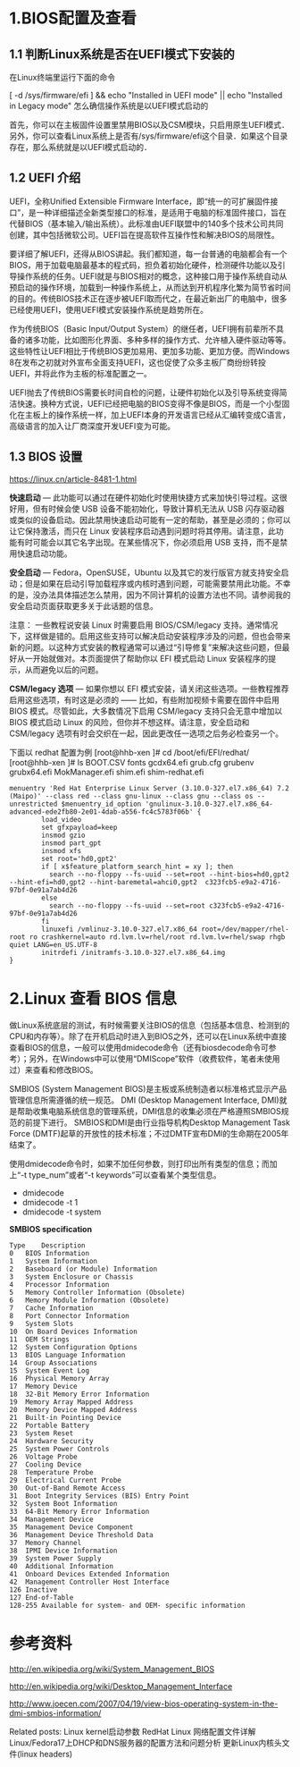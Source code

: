 
# 1.BIOS配置及查看
## 1.1 判断Linux系统是否在UEFI模式下安装的

在Linux终端里运行下面的命令

[ -d /sys/firmware/efi ] && echo "Installed in UEFI mode" || echo "Installed in Legacy mode"
怎么确信操作系统是以UEFI模式启动的

首先，你可以在主板固件设置里禁用BIOS以及CSM模块，只启用原生UEFI模式．另外，你可以查看Linux系统上是否有/sys/firmware/efi这个目录．如果这个目录存在，那么系统就是以UEFI模式启动的．

## 1.2 UEFI 介绍
UEFI，全称Unified Extensible Firmware Interface，即“统一的可扩展固件接口”，是一种详细描述全新类型接口的标准，是适用于电脑的标准固件接口，旨在代替BIOS（基本输入/输出系统）。此标准由UEFI联盟中的140多个技术公司共同创建，其中包括微软公司。UEFI旨在提高软件互操作性和解决BIOS的局限性。

要详细了解UEFI，还得从BIOS讲起。我们都知道，每一台普通的电脑都会有一个BIOS，用于加载电脑最基本的程式码，担负着初始化硬件，检测硬件功能以及引导操作系统的任务。UEFI就是与BIOS相对的概念，这种接口用于操作系统自动从预启动的操作环境，加载到一种操作系统上，从而达到开机程序化繁为简节省时间的目的。传统BIOS技术正在逐步被UEFI取而代之，在最近新出厂的电脑中，很多已经使用UEFI，使用UEFI模式安装操作系统是趋势所在。

作为传统BIOS（Basic Input/Output System）的继任者，UEFI拥有前辈所不具备的诸多功能，比如图形化界面、多种多样的操作方式、允许植入硬件驱动等等。这些特性让UEFI相比于传统BIOS更加易用、更加多功能、更加方便。而Windows 8在发布之初就对外宣布全面支持UEFI，这也促使了众多主板厂商纷纷转投UEFI，并将此作为主板的标准配置之一。

UEFI抛去了传统BIOS需要长时间自检的问题，让硬件初始化以及引导系统变得简洁快速。换种方式说，UEFI已经把电脑的BIOS变得不像是BIOS，而是一个小型固化在主板上的操作系统一样，加上UEFI本身的开发语言已经从汇编转变成C语言，高级语言的加入让厂商深度开发UEFI变为可能。

## 1.3 BIOS 设置

https://linux.cn/article-8481-1.html

**快速启动** — 此功能可以通过在硬件初始化时使用快捷方式来加快引导过程。这很好用，但有时候会使 USB 设备不能初始化，导致计算机无法从 USB 闪存驱动器或类似的设备启动。因此禁用快速启动可能有一定的帮助，甚至是必须的；你可以让它保持激活，而只在 Linux 安装程序启动遇到问题时将其停用。请注意，此功能有时可能会以其它名字出现。在某些情况下，你必须启用 USB 支持，而不是禁用快速启动功能。

**安全启动** — Fedora，OpenSUSE，Ubuntu 以及其它的发行版官方就支持安全启动；但是如果在启动引导加载程序或内核时遇到问题，可能需要禁用此功能。不幸的是，没办法具体描述怎么禁用，因为不同计算机的设置方法也不同。请参阅我的安全启动页面获取更多关于此话题的信息。

注意： 一些教程说安装 Linux 时需要启用 BIOS/CSM/legacy 支持。通常情况下，这样做是错的。启用这些支持可以解决启动安装程序涉及的问题，但也会带来新的问题。以这种方式安装的教程通常可以通过“引导修复”来解决这些问题，但最好从一开始就做对。本页面提供了帮助你以 EFI 模式启动 Linux 安装程序的提示，从而避免以后的问题。

**CSM/legacy 选项** — 如果你想以 EFI 模式安装，请关闭这些选项。一些教程推荐启用这些选项，有时这是必须的 —— 比如，有些附加视频卡需要在固件中启用 BIOS 模式。尽管如此，大多数情况下启用 CSM/legacy 支持只会无意中增加以 BIOS 模式启动 Linux 的风险，但你并不想这样。请注意，安全启动和 CSM/legacy 选项有时会交织在一起，因此更改任一选项之后务必检查另一个。


下面以 redhat 配置为例
[root@hhb-xen ]# cd /boot/efi/EFI/redhat/
[root@hhb-xen ]# ls
BOOT.CSV  fonts  gcdx64.efi  grub.cfg  grubenv  grubx64.efi  MokManager.efi  shim.efi  shim-redhat.efi

	menuentry 'Red Hat Enterprise Linux Server (3.10.0-327.el7.x86_64) 7.2 (Maipo)' --class red --class gnu-linux --class gnu --class os --unrestricted $menuentry_id_option 'gnulinux-3.10.0-327.el7.x86_64-advanced-ede2fb80-2e01-4dab-a556-fc4c5783f06b' {
	        load_video
	        set gfxpayload=keep
	        insmod gzio
	        insmod part_gpt
	        insmod xfs
	        set root='hd0,gpt2'
	        if [ x$feature_platform_search_hint = xy ]; then
	          search --no-floppy --fs-uuid --set=root --hint-bios=hd0,gpt2 --hint-efi=hd0,gpt2 --hint-baremetal=ahci0,gpt2  c323fcb5-e9a2-4716-97bf-0e91a7ab4d26
	        else
	          search --no-floppy --fs-uuid --set=root c323fcb5-e9a2-4716-97bf-0e91a7ab4d26
	        fi
	        linuxefi /vmlinuz-3.10.0-327.el7.x86_64 root=/dev/mapper/rhel-root ro crashkernel=auto rd.lvm.lv=rhel/root rd.lvm.lv=rhel/swap rhgb quiet LANG=en_US.UTF-8
	        initrdefi /initramfs-3.10.0-327.el7.x86_64.img
	}


# 2.Linux 查看 BIOS 信息

做Linux系统底层的测试，有时候需要关注BIOS的信息（包括基本信息、检测到的CPU和内存等）。除了在开机启动时进入到BIOS之外，还可以在Linux系统中直接查看BIOS的信息，一般可以使用dmidecode命令（还有biosdecode命令可参考）；另外，在Windows中可以使用“DMIScope”软件（收费软件，笔者未使用过）来查看和修改BIOS。

SMBIOS (System Management BIOS)是主板或系统制造者以标准格式显示产品管理信息所需遵循的统一规范。
DMI (Desktop Management Interface, DMI)就是帮助收集电脑系统信息的管理系统，DMI信息的收集必须在严格遵照SMBIOS规范的前提下进行。
SMBIOS和DMI是由行业指导机构Desktop Management Task Force (DMTF)起草的开放性的技术标准；不过DMTF宣布DMI的生命期在2005年结束了。

使用dmidecode命令时，如果不加任何参数，则打印出所有类型的信息；而加上“-t type_num”或者“-t keywords”可以查看某个类型信息。

- dmidecode
- dmidecode -t 1
- dmidecode -t system


 
**SMBIOS specification**

    Type	Description
    0	BIOS Information
    1	System Information
    2	Baseboard (or Module) Information
    3	System Enclosure or Chassis
    4	Processor Information
    5	Memory Controller Information (Obsolete)
    6	Memory Module Information (Obsolete)
    7	Cache Information
    8	Port Connector Information
    9	System Slots
    10	On Board Devices Information
    11	OEM Strings
    12	System Configuration Options
    13	BIOS Language Information
    14	Group Associations
    15	System Event Log
    16	Physical Memory Array
    17	Memory Device
    18	32-Bit Memory Error Information
    19	Memory Array Mapped Address
    20	Memory Device Mapped Address
    21	Built-in Pointing Device
    22	Portable Battery
    23	System Reset
    24	Hardware Security
    25	System Power Controls
    26	Voltage Probe
    27	Cooling Device
    28	Temperature Probe
    29	Electrical Current Probe
    30	Out-of-Band Remote Access
    31	Boot Integrity Services (BIS) Entry Point
    32	System Boot Information
    33	64-Bit Memory Error Information
    34	Management Device
    35	Management Device Component
    36	Management Device Threshold Data
    37	Memory Channel
    38	IPMI Device Information
    39	System Power Supply
    40	Additional Information
    41	Onboard Devices Extended Information
    42	Management Controller Host Interface
    126	Inactive
    127	End-of-Table
    128-255	Available for system- and OEM- specific information
 

# 参考资料 #

http://en.wikipedia.org/wiki/System_Management_BIOS

http://en.wikipedia.org/wiki/Desktop_Management_Interface

http://www.joecen.com/2007/04/19/view-bios-operating-system-in-the-dmi-smbios-information/

Related posts:
Linux kernel启动参数
RedHat Linux 网络配置文件详解
Linux/Fedora17上DHCP和DNS服务器的配置方法和问题分析
更新Linux内核头文件(linux headers)